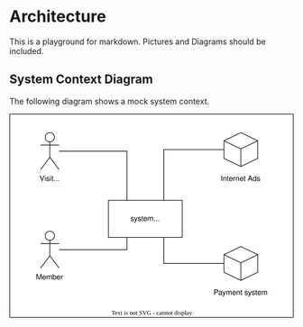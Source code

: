 # Architecture

This is a playground for markdown. Pictures and Diagrams should be included.

## System Context Diagram

The following diagram shows a mock system context.

![System Context](/documentation/diagrams/Systemcontext-diagram.svg)